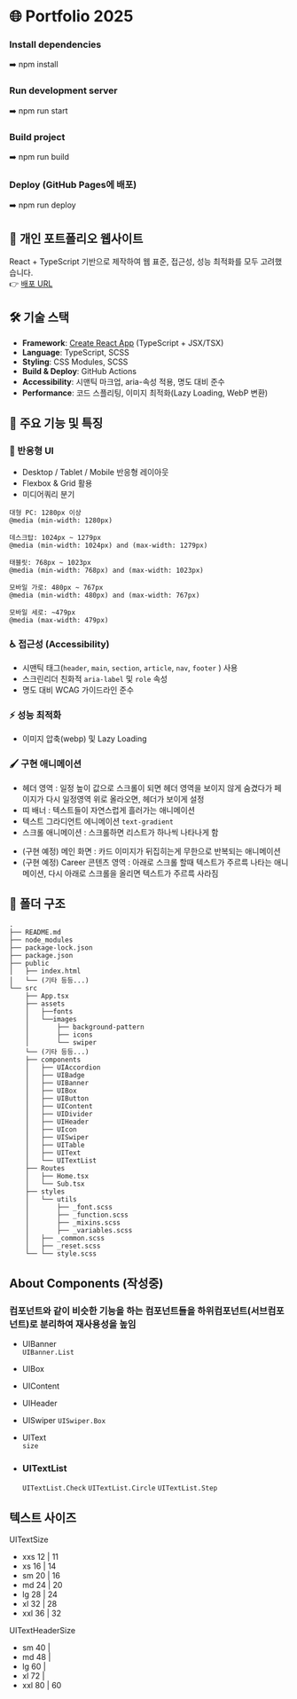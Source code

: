 # 🌐 Portfolio 2025
### Install dependencies
➡️ npm install

### Run development server
➡️ npm run start

### Build project
➡️ npm run build

### Deploy (GitHub Pages에 배포)
➡️ npm run deploy




## 🛜 개인 포트폴리오 웹사이트  
React + TypeScript 기반으로 제작하여 웹 표준, 접근성, 성능 최적화를 모두 고려했습니다.  
👉 [배포 URL](https://i-sohyeon.github.io/portfolio2025/)




## 🛠️ 기술 스택
- **Framework**: [Create React App](https://create-react-app.dev/) (TypeScript + JSX/TSX)
- **Language**: TypeScript, SCSS
- **Styling**: CSS Modules, SCSS
- **Build & Deploy**: GitHub Actions
- **Accessibility**: 시맨틱 마크업, aria-속성 적용, 명도 대비 준수
- **Performance**: 코드 스플리팅, 이미지 최적화(Lazy Loading, WebP 변환)



## 📱 주요 기능 및 특징

### 🎨 반응형 UI
- Desktop / Tablet / Mobile 반응형 레이아웃
- Flexbox & Grid 활용
- 미디어쿼리 분기

```
대형 PC: 1280px 이상
@media (min-width: 1280px)

데스크탑: 1024px ~ 1279px
@media (min-width: 1024px) and (max-width: 1279px)

태블릿: 768px ~ 1023px
@media (min-width: 768px) and (max-width: 1023px)

모바일 가로: 480px ~ 767px
@media (min-width: 480px) and (max-width: 767px)

모바일 세로: ~479px
@media (max-width: 479px)
```

### ♿ 접근성 (Accessibility)
- 시맨틱 태그(`header`, `main`, `section`, `article`, `nav`, `footer` ) 사용
- 스크린리더 친화적 `aria-label` 및 `role` 속성
- 명도 대비 WCAG 가이드라인 준수

### ⚡ 성능 최적화
- 이미지 압축(webp) 및 Lazy Loading
<!-- - React `Suspense` & `React.lazy`를 활용한 코드 스플리팅 -->
<!-- - 불필요한 리렌더링 방지를 위한 React.memo 사용 -->

### 🖌️ 구현 애니메이션
- 헤더 영역 : 일정 높이 값으로 스크롤이 되면 헤더 영역을 보이지 않게 숨겼다가 페이지가 다시 일정영역 위로 올라오면, 헤더가 보이게 설정
- 띠 배너 : 텍스트들이 자연스럽게 흘러가는 애니메이션
- 텍스트 그라디언트 에니메이션 `text-gradient`
- 스크롤 애니메이션 : 스크롤하면 리스트가 하나씩 나타나게 함
<!-- 브라우저의 내장 API인 IntersectionObserver 를 사용해 요소가 뷰포트에 보이기 시작하는 시점을 감지 -> 감지된 결과를 React의 상태(useState)로 관리, 보일 때 CSS 클래스(show)를 붙여 애니메이션(예: 투명도 변화, 위치 이동)을 CSS 트랜지션으로 처리 -->
- (구현 예정) 메인 화면 : 카드 이미지가 뒤집히는게 무한으로 반복되는 애니메이션
- (구현 예정) Career 콘텐츠 영역 : 아래로 스크롤 할때 텍스트가 주르륵 나타는 애니메이션, 다시 아래로 스크롤을 올리면 텍스트가 주르륵 사라짐



## 📁 폴더 구조

```
.
├── README.md
├── node_modules
├── package-lock.json
├── package.json
├── public
│   ├── index.html
│   └── (기타 등등...)
└── src
    ├── App.tsx
    ├── assets
    │   ├──fonts
    │   └──images
    │       ├── background-pattern
    │       ├── icons
    │       └── swiper
    └── (기타 등등...)
    ├── components
    │   ├── UIAccordion
    │   ├── UIBadge
    │   ├── UIBanner
    │   ├── UIBox
    │   ├── UIButton
    │   ├── UIContent
    │   ├── UIDivider
    │   ├── UIHeader
    │   ├── UIcon
    │   ├── UISwiper
    │   ├── UITable
    │   ├── UIText
    │   └── UITextList
    ├── Routes
    │   ├── Home.tsx
    │   └── Sub.tsx
    ├── styles
    │   └── utils
    │       ├── _font.scss
    │       ├── _function.scss
    │       ├── _mixins.scss
    │       ├── _variables.scss
    │   ├── _common.scss
    │   ├── _reset.scss
    └── └── style.scss
```

## About Components (작성중)

### 컴포넌트와 같이 비슷한 기능을 하는 컴포넌트들을 하위컴포넌트(서브컴포넌트)로 분리하여 재사용성을 높임

- UIBanner  
   `UIBanner.List`
- UIBox
- UIContent
- UIHeader
- UISwiper
  `UISwiper.Box`
- UIText  
   `size`

- ### UITextList
  `UITextList.Check` `UITextList.Circle` `UITextList.Step`









## 텍스트 사이즈
UITextSize

- xxs 12 | 11
- xs 16 | 14
- sm 20 | 16
- md 24 | 20
- lg 28 | 24
- xl 32 | 28
- xxl 36 | 32

UITextHeaderSize

- sm 40 |
- md 48 |
- lg 60 |
- xl 72 |
- xxl 80 | 60





<!-- | 첫번째(기본왼쪽정렬) | 두번째(가운데정렬) | 세번째(오른쪽정렬) |
|---|:---:|---:|
| `왼쪽` | 정렬확인1 | abc |
| `정렬` | 정렬확인2 | abcdefgh |
| `123` | 정렬확인,정렬확인,정렬확인 | abcdef |
| `456` | 정렬확인1234 | abc |


*이탤릭체*
_이탤릭체_
**굵은글씨**
__굵은글씨__
***굵은글씨+이탤릭체***
___굵은글씨+이탤릭체___
~~취소선~~
**~~굵은글씨+취소선~~**
<u>밑줄</u>

[Google](https://www.google.com "구글")
* 참조링크 방법
Link: [Google][googleLink]
[googleLink]: https://www.google.com "Go google"

<https://www.google.com>

<img src="이미지 주소" width="450px" height="300px" title="px(픽셀) 고정크기 설정" alt="exampleImage"></img>
<img src="이미지 주소" width="40%" height="30%" title="px(픽셀) %크기 설정" alt="exampleImage2"></img> -->
